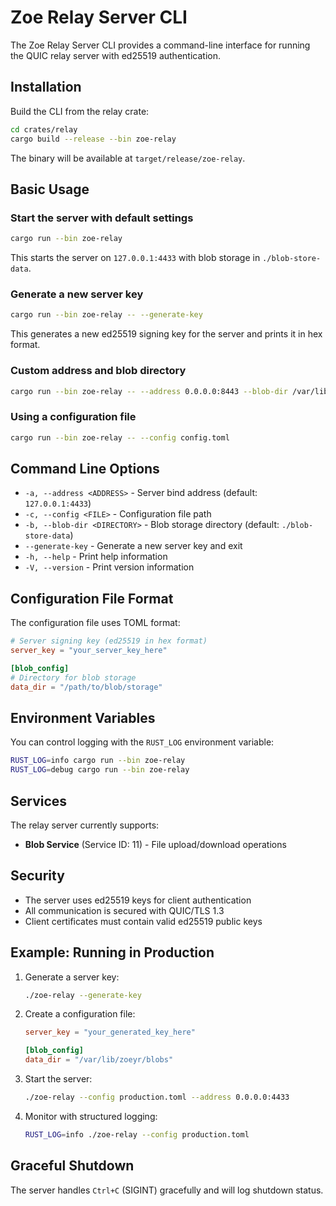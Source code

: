 # Zoe Relay Server CLI

The Zoe Relay Server CLI provides a command-line interface for running the QUIC relay server with ed25519 authentication.

## Installation

Build the CLI from the relay crate:

```bash
cd crates/relay
cargo build --release --bin zoe-relay
```

The binary will be available at `target/release/zoe-relay`.

## Basic Usage

### Start the server with default settings

```bash
cargo run --bin zoe-relay
```

This starts the server on `127.0.0.1:4433` with blob storage in `./blob-store-data`.

### Generate a new server key

```bash
cargo run --bin zoe-relay -- --generate-key
```

This generates a new ed25519 signing key for the server and prints it in hex format.

### Custom address and blob directory

```bash
cargo run --bin zoe-relay -- --address 0.0.0.0:8443 --blob-dir /var/lib/zoe-blobs
```

### Using a configuration file

```bash
cargo run --bin zoe-relay -- --config config.toml
```

## Command Line Options

- `-a, --address <ADDRESS>` - Server bind address (default: `127.0.0.1:4433`)
- `-c, --config <FILE>` - Configuration file path
- `-b, --blob-dir <DIRECTORY>` - Blob storage directory (default: `./blob-store-data`)
- `--generate-key` - Generate a new server key and exit
- `-h, --help` - Print help information
- `-V, --version` - Print version information

## Configuration File Format

The configuration file uses TOML format:

```toml
# Server signing key (ed25519 in hex format)
server_key = "your_server_key_here"

[blob_config]
# Directory for blob storage
data_dir = "/path/to/blob/storage"
```

## Environment Variables

You can control logging with the `RUST_LOG` environment variable:

```bash
RUST_LOG=info cargo run --bin zoe-relay
RUST_LOG=debug cargo run --bin zoe-relay
```

## Services

The relay server currently supports:
- **Blob Service** (Service ID: 11) - File upload/download operations

## Security

- The server uses ed25519 keys for client authentication
- All communication is secured with QUIC/TLS 1.3
- Client certificates must contain valid ed25519 public keys

## Example: Running in Production

1. Generate a server key:
   ```bash
   ./zoe-relay --generate-key
   ```

2. Create a configuration file:
   ```toml
   server_key = "your_generated_key_here"
   
   [blob_config]
   data_dir = "/var/lib/zoeyr/blobs"
   ```

3. Start the server:
   ```bash
   ./zoe-relay --config production.toml --address 0.0.0.0:4433
   ```

4. Monitor with structured logging:
   ```bash
   RUST_LOG=info ./zoe-relay --config production.toml
   ```

## Graceful Shutdown

The server handles `Ctrl+C` (SIGINT) gracefully and will log shutdown status.